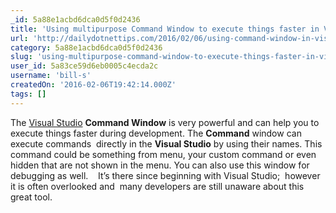 ```yaml
---
_id: 5a88e1acbd6dca0d5f0d2436
title: 'Using multipurpose Command Window to execute things faster in Visual Studio'
url: 'http://dailydotnettips.com/2016/02/06/using-command-window-in-visual-studio/'
category: 5a88e1acbd6dca0d5f0d2436
slug: 'using-multipurpose-command-window-to-execute-things-faster-in-visual-studio'
user_id: 5a83ce59d6eb0005c4ecda2c
username: 'bill-s'
createdOn: '2016-02-06T19:42:14.000Z'
tags: []
---
```


The <a href="http://dailydotnettips.com/category/visual-studio/" target="_blank">Visual Studio</a> <strong>Command Window</strong> is very powerful and can help you to execute things faster during development. The <strong>Command</strong> window can execute commands  directly in the <strong>Visual Studio</strong> by using their names. This command could be something from menu, your custom command or even hidden that are not shown in the menu. You can also use this window for debugging as well.    It’s there since beginning with Visual Studio;  however it is often overlooked and  many developers are still unaware about this great tool.
